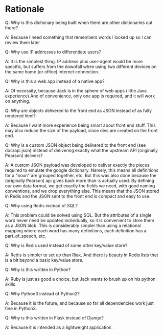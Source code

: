 Rationale
=========

Q: Why is this dictionary being built when there are other dictionaries out there?

A: Because I need something that remembers words I looked up so I can review them later


Q: Why use IP addresses to differentiate users?

A: It is the simplest thing. IP address plus user-agent would be more specific,
   but suffers from the downfall when using two different devices on the same
   home (or office) internet connection.


Q: Why is this a web app instead of a native app?

A: Of necessity, because Jack is in the sphere of web apps (little Java experience)
   And of convenience, only one app is required, and it will work on anything.


Q: Why are objects delivered to the front end as JSON instead of as fully rendered html?

A: Because I want more experience being smart about front end stuff. This may also reduce
   the size of the payload, since divs are created on the front end.


Q: Why is a custom JSON object being delivered to the front end (see doc/api.json)
   instead of delivering exactly what the upstream API (originally Pearson) delivers?

A: A custom JSON payload was developed to deliver exactly the pieces required to
   emulate the google dictionary. Namely, this means all definitions for a "noun"
   are grouped together, etc. But this was also done because the (originally Pearson)
   api gives back more than is actually used. By defining our own data format, we get
   exactly the fields we need, with good naming conventions, and we drop everything else.
   This means that the JSON stored in Redis and the JSON sent to the front end is compact
   and easy to use.


Q: Why using Redis instead of SQL?

A: This problem could be solved using SQL. But the attributes of a single word never need be
   updated individually, so it is convenient to store them as a JSON blob. This is
   considerably simpler than using a relational mapping where each word has many
   definitions, each definition has a part_of_speech, etc.


Q: Why is Redis used instead of some other key/value store?

A: Redis is simpler to set up than Riak. And there is beauty in Redis lists that is
   a bit beyond a basic key/value store.


Q: Why is this written in Python?

A: Ruby is just as good a choice, but Jack wants to brush up on his python skills.


Q: Why Python3 instead of Python2?

A: Because it is the future, and because so far all dependencies work just fine in Python3.


Q: Why is this written in Flask instead of Django?

A: Because it is intended as a lightweight application.



